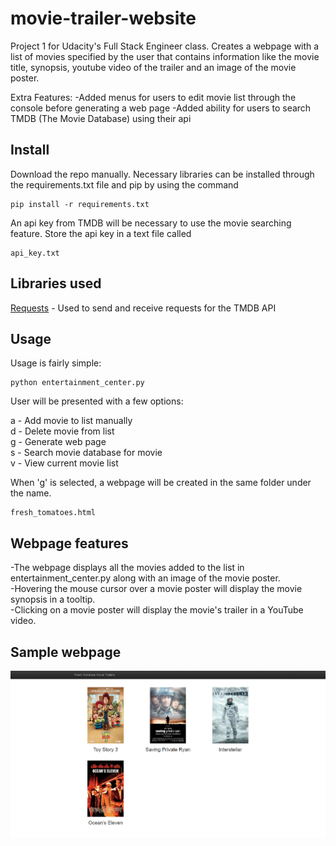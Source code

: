 # movie-trailer-website
Project 1 for Udacity's Full Stack Engineer class. Creates a webpage with a list of movies specified by the user that contains 
information like the movie title, synopsis, youtube video of the trailer and an image of the movie poster.

Extra Features:
-Added menus for users to edit movie list through the console before generating a web page
-Added ability for users to search TMDB (The Movie Database) using their api


## Install
Download the repo manually. Necessary libraries can be installed through the requirements.txt file and pip by using the command

```
pip install -r requirements.txt
```

An api key from TMDB will be necessary to use the movie searching feature. Store the api key in a text file called
```
api_key.txt
```

## Libraries used
[Requests](http://docs.python-requests.org/en/master/) - Used to send and receive requests for the TMDB API

## Usage
Usage is fairly simple:
```
python entertainment_center.py
```

User will be presented with a few options:

a - Add movie to list manually<br>
d - Delete movie from list<br>
g - Generate web page<br>
s - Search movie database for movie<br>
v - View current movie list<br>

When 'g' is selected, a webpage will be created in the same folder under the name.
```
fresh_tomatoes.html
```

## Webpage features
-The webpage displays all the movies added to the list in entertainment_center.py along with an image of the movie poster.<br>
-Hovering the mouse cursor over a movie poster will display the movie synopsis in a tooltip.<br>
-Clicking on a movie poster will display the movie's trailer in a YouTube video.

## Sample webpage
![Sample Webpage](https://raw.githubusercontent.com/Arjay123/movie-trailer-website/master/sample.png)
